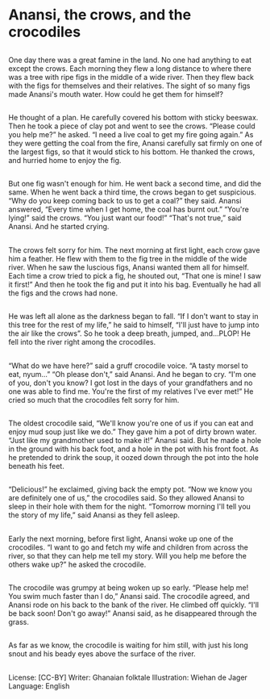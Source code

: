 # Anansi, the crows, and the crocodiles

##
One day there was a great famine
in the land. No one had anything to
eat except the crows.
Each morning they flew a long
distance to where there was a tree
with ripe figs in the middle of a wide
river. Then they flew back with the
figs for themselves and their
relatives.
The sight of so many figs made
Anansi's mouth water. How could he
get them for himself?

##
He thought of a plan.
He carefully covered his bottom
with sticky beeswax. Then he took a
piece of clay pot and went to see
the crows.
“Please could you help me?” he
asked. “I need a live coal to get my
fire going again.”
As they were getting the coal from
the fire, Anansi carefully sat firmly
on one of the largest figs, so that it
would stick to his bottom. He
thanked the crows, and hurried
home to enjoy the fig.

##
But one fig wasn't enough for him.
He went back a second time, and
did the same. When he went back a
third time, the crows began to get
suspicious.
“Why do you keep coming back to
us to get a coal?” they said. Anansi
answered, “Every time when I get
home, the coal has burnt out.”
“You're lying!” said the crows. “You
just want our food!”
“That's not true,” said Anansi.
And he started crying.

##
The crows felt sorry for him. The
next morning at first light, each
crow gave him a feather. He flew
with them to the fig tree in the
middle of the wide river. When he
saw the luscious figs, Anansi
wanted them all for himself.
Each time a crow tried to pick a fig,
he shouted out, “That one is mine! I
saw it first!” And then he took the
fig and put it into his bag.
Eventually he had all the figs and
the crows had none.

##
He was left all alone as the
darkness began to fall.
“If I don't want to stay in this tree
for the rest of my life,” he said to
himself, “I'll just have to jump into
the air like the crows”.
So he took a deep breath, jumped,
and…PLOP!
He fell into the river right among
the crocodiles.

##
“What do we have here?” said a
gruff crocodile voice. “A tasty
morsel to eat, nyum…”
“Oh please don't,” said Anansi. And
he began to cry. “I'm one of you,
don't you know? I got lost in the
days of your grandfathers and no
one was able to find me. You're the
first of my relatives I've ever met!”
He cried so much that the
crocodiles felt sorry for him.

##
The oldest crocodile said, “We'll
know you're one of us if you can eat
and enjoy mud soup just like we
do.”
They gave him a pot of dirty brown
water. “Just like my grandmother
used to make it!” Anansi said.
But he made a hole in the ground
with his back foot, and a hole in the
pot with his front foot. As he
pretended to drink the soup, it
oozed down through the pot into
the hole beneath his feet.

##
“Delicious!” he exclaimed, giving
back the empty pot.
“Now we know you are definitely
one of us,” the crocodiles said.
So they allowed Anansi to sleep in
their hole with them for the night.
“Tomorrow morning I'll tell you the
story of my life,” said Anansi as
they fell asleep.

##
Early the next morning, before first
light, Anansi woke up one of the
crocodiles.
“I want to go and fetch my wife and
children from across the river, so
that they can help me tell my story.
Will you help me before the others
wake up?” he asked the crocodile.

##
The crocodile was grumpy at being
woken up so early.
“Please help me! You swim much
faster than I do,” Anansi said.
The crocodile agreed, and Anansi
rode on his back to the bank of the
river.
He climbed off quickly. “I'll be back
soon! Don't go away!” Anansi said,
as he disappeared through the
grass.

##
As far as we know, the crocodile is
waiting for him still, with just his
long snout and his beady eyes
above the surface of the river.

##
License: [CC-BY]
Writer: Ghanaian folktale
Illustration: Wiehan de Jager
Language: English
